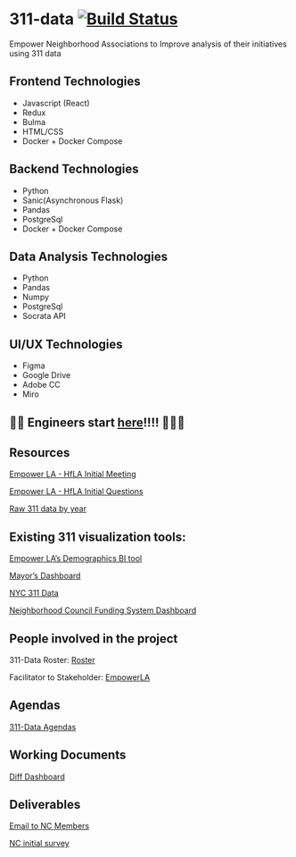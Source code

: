 # 311-data [![Build Status](https://travis-ci.com/hackforla/311-data.svg?branch=master)](https://travis-ci.com/hackforla/311-data)
Empower Neighborhood Associations to Improve analysis of their initiatives using 311 data

## Frontend Technologies
  * Javascript (React)
  * Redux
  * Bulma
  * HTML/CSS
  * Docker + Docker Compose

## Backend Technologies
  * Python
  * Sanic(Asynchronous Flask)
  * Pandas
  * PostgreSql
  * Docker + Docker Compose

## Data Analysis Technologies
  * Python
  * Pandas
  * Numpy
  * PostgreSql
  * Socrata API

## UI/UX Technologies
  * Figma
  * Google Drive
  * Adobe CC
  * Miro
  
## 🎉🎉 Engineers start [here](https://github.com/hackforla/311-data/blob/master/GETTING_STARTED.md)!!!! 🎉🎉🎉

## Resources
[Empower LA - HfLA Initial Meeting](https://docs.google.com/document/d/19jrYWjq_FfQbuqTfnwJFruWEo9pPF0R0qh4njDZsuzM)

[Empower LA - HfLA Initial Questions](https://docs.google.com/document/d/14WRgY_vjqG0FFLUPrB3Z4iARfm7cAsN3w0gjqdtoyjw/)

[Raw 311 data by year](https://data.lacity.org/browse?category=A+Well+Run+City&limitTo=filters&q=%22MyLA311+Service+Request+Data+201%22&sortBy=relevance)

## Existing 311 visualization tools:
[Empower LA’s Demographics BI tool](https://empowerla.org/demographics-BI/)

[Mayor’s Dashboard](http://dashboard.lamayor.org/)

[NYC 311 Data](http://people.ischool.berkeley.edu/~samuel.goodgame/311/)

[Neighborhood Council Funding System Dashboard](https://cityclerk.lacity.org/NCFundPortal/Dashboard.html)

## People involved in the project
311-Data Roster: [Roster](https://docs.google.com/spreadsheets/d/1CZHH_91zTb9avfsJG9MtakCqbhLWQzTyTtQVNDqKqyM/edit#gid=0)

Facilitator to Stakeholder: [EmpowerLA](http://empowerla.org/)

## Agendas
[311-Data Agendas](https://docs.google.com/document/d/1Dr-AiOEBOGKDrAm7O2fxoZul2z5uSXH032QRzcUCYd0/edit)

## Working Documents
[Diff Dashboard](https://docs.google.com/document/d/1CNEJ1yAa41WbjMLYDB-UuTUjnd51X5tTJ9kWVQlH9NM/edit)

## Deliverables
[Email to NC Members](https://docs.google.com/document/d/12JQ46SVsyywmdwEFPpE-Q1xFHdXNIP-AnbSaPKs0Kvk/edit#)

[NC initial survey](https://drive.google.com/open?id=1N_cY23y4u04oHOlkyQId-K3k11J23lUGwMljmNHpmMk)
